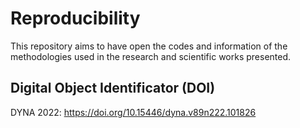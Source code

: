 # Reproducibility
This repository aims to have open the codes and information of the methodologies used in the research and scientific works presented.

## Digital Object Identificator (DOI)
DYNA 2022: https://doi.org/10.15446/dyna.v89n222.101826
